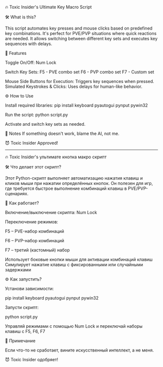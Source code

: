 🔥 Toxic Insider's Ultimate Key Macro Script

🛠 What is this?

This script automates key presses and mouse clicks based on predefined key combinations. It's perfect for PVE/PVP situations where quick reactions are needed. It allows switching between different key sets and executes key sequences with delays.

🚀 Features

Toggle On/Off: Num Lock

Switch Key Sets:
F5 - PVE combo set
F6 - PVP combo set
F7 - Custom set

Mouse Side Buttons for Execution: Triggers key sequences when pressed.
Simulated Keystrokes & Clicks: Uses delays for human-like behavior.

⚙ How to Use

Install required libraries:
pip install keyboard pyautogui pynput pywin32

Run the script:
python script.py

Activate and switch key sets as needed.

📝 Notes
If something doesn't work, blame the AI, not me.

😈 Toxic Insider Approved!

---

🔥 Toxic Insider's ультимате кнопка макро скрипт

🛠 Что делает этот скрипт?

Этот Python-скрипт выполняет автоматизацию нажатия клавиш и кликов мыши при нажатии определённых кнопок. Он полезен для игр, где требуется быстрое выполнение комбинаций клавиш в PVE/PVP-сценариях.

🚀 Как работает?

Включение/выключение скрипта: Num Lock

Переключение режимов:

F5 – PVE-набор комбинаций

F6 – PVP-набор комбинаций

F7 – третий (кастомный) набор

Использует боковые кнопки мыши для активации комбинаций клавиш
Симулирует нажатие клавиш с фиксированными или случайными задержками

⚙ Как запустить?

Установи зависимости:

pip install keyboard pyautogui pynput pywin32

Запусти скрипт:

python script.py

Управляй режимами с помощью Num Lock и переключай наборы клавиш с F5, F6, F7

📝 Примечание

Если что-то не сработает, вините искусственный интеллект, а не меня.

😈 Toxic Insider одобряет!
